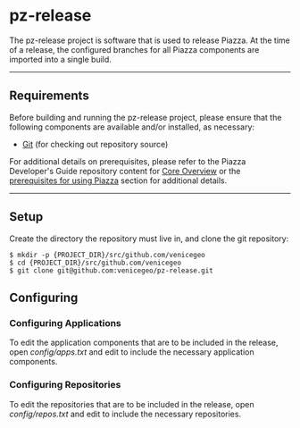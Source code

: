 # pz-release

The pz-release project is software that is used to release Piazza. At the time of a release, the configured branches for all Piazza components are imported into a single build.

***
## Requirements
Before building and running the pz-release project, please ensure that the following components are available and/or installed, as necessary:
- [Git](https://git-scm.com/book/en/v2/Getting-Started-Installing-Git) (for checking out repository source)

For additional details on prerequisites, please refer to the Piazza Developer's Guide repository content for [Core Overview](https://github.com/venicegeo/pz-docs/blob/master/documents/devguide/02-pz-core.md) or the [prerequisites for using Piazza](https://github.com/venicegeo/pz-docs/blob/master/documents/devguide/03-jobs.md) section for additional details.

***
## Setup

Create the directory the repository must live in, and clone the git repository:

    $ mkdir -p {PROJECT_DIR}/src/github.com/venicegeo
    $ cd {PROJECT_DIR}/src/github.com/venicegeo
    $ git clone git@github.com:venicegeo/pz-release.git

## Configuring
### Configuring Applications
To edit the application components that are to be included in the release, open _config/apps.txt_ and edit to include the necessary application components.

### Configuring Repositories
To edit the repositories that are to be included in the release, open _config/repos.txt_ and edit to include the necessary repositories.

